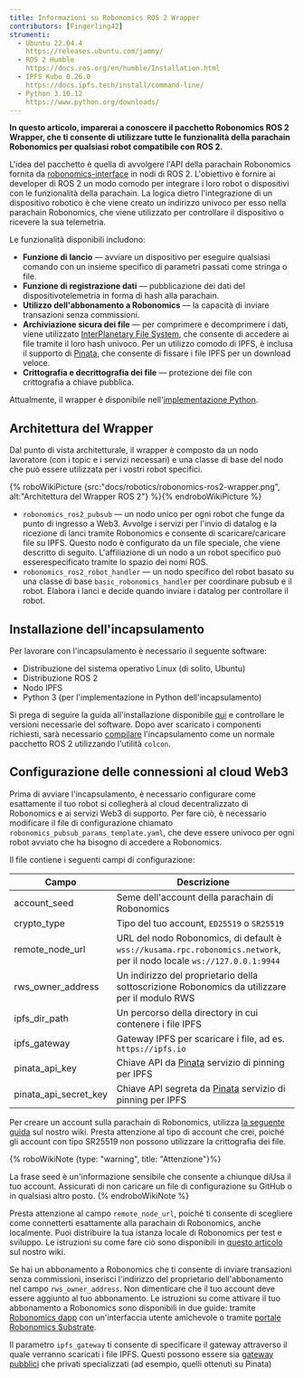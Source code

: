 ```yaml
---
title: Informazioni su Robonomics ROS 2 Wrapper
contributors: [Fingerling42]
strumenti:   
  - Ubuntu 22.04.4
    https://releases.ubuntu.com/jammy/
  - ROS 2 Humble
    https://docs.ros.org/en/humble/Installation.html
  - IPFS Kubo 0.26.0
    https://docs.ipfs.tech/install/command-line/
  - Python 3.10.12
    https://www.python.org/downloads/
---
```


**In questo articolo, imparerai a conoscere il pacchetto Robonomics ROS 2 Wrapper, che ti consente di utilizzare tutte le funzionalità della parachain Robonomics per qualsiasi robot compatibile con ROS 2.**

L'idea del pacchetto è quella di avvolgere l'API della parachain Robonomics fornita da [robonomics-interface](https://github.com/airalab/robonomics-interface) in nodi di ROS 2. L'obiettivo è fornire ai developer di ROS 2 un modo comodo per integrare i loro robot o dispositivi con le funzionalità della parachain. La logica dietro l'integrazione di un dispositivo robotico è che viene creato un indirizzo univoco per esso nella parachain Robonomics, che viene utilizzato per controllare il dispositivo o ricevere la sua telemetria.

Le funzionalità disponibili includono:

* **Funzione di lancio** — avviare un dispositivo per eseguire qualsiasi comando con un insieme specifico di parametri passati come stringa o file.
* **Funzione di registrazione dati** — pubblicazione dei dati del dispositivotelemetria in forma di hash alla parachain.
* **Utilizzo dell'abbonamento a Robonomics** — la capacità di inviare transazioni senza commissioni.
* **Archiviazione sicura dei file** — per comprimere e decomprimere i dati, viene utilizzato [InterPlanetary File System](https://ipfs.tech/), che consente di accedere ai file tramite il loro hash univoco. Per un utilizzo comodo di IPFS, è inclusa il supporto di [Pinata](https://www.pinata.cloud/), che consente di fissare i file IPFS per un download veloce.
* **Crittografia e decrittografia dei file** — protezione dei file con crittografia a chiave pubblica.

Attualmente, il wrapper è disponibile nell'[implementazione Python](https://github.com/airalab/robonomics-ros2/).

## Architettura del Wrapper

Dal punto di vista architetturale, il wrapper è composto da un nodo lavoratore (con i topic e i servizi necessari) e una classe di base del nodo che può essere utilizzata per i vostri robot specifici.

{% roboWikiPicture {src:"docs/robotics/robonomics-ros2-wrapper.png", alt:"Architettura del Wrapper ROS 2"} %}{% endroboWikiPicture %}

* `robonomics_ros2_pubsub` — un nodo unico per ogni robot che funge da punto di ingresso a Web3. Avvolge i servizi per l'invio di datalog e la ricezione di lanci tramite Robonomics e consente di scaricare/caricare file su IPFS. Questo nodo è configurato da un file speciale, che viene descritto di seguito. L'affiliazione di un nodo a un robot specifico può esserespecificato tramite lo spazio dei nomi ROS.
* `robonomics_ros2_robot_handler` — un nodo specifico del robot basato su una classe di base `basic_robonomics_handler` per coordinare pubsub e il robot. Elabora i lanci e decide quando inviare i datalog per controllare il robot.

## Installazione dell'incapsulamento

Per lavorare con l'incapsulamento è necessario il seguente software:

* Distribuzione del sistema operativo Linux (di solito, Ubuntu)
* Distribuzione ROS 2
* Nodo IPFS
* Python 3 (per l'implementazione in Python dell'incapsulamento)

Si prega di seguire la guida all'installazione disponibile [qui](https://github.com/airalab/robonomics-ros2/?tab=readme-ov-file#getting-started) e controllare le versioni necessarie del software. Dopo aver scaricato i componenti richiesti, sarà necessario [compilare](https://github.com/airalab/robonomics-ros2/?tab=readme-ov-file#installation-and-building) l'incapsulamento come un normale pacchetto ROS 2 utilizzando l'utilità `colcon`.

## Configurazione delle connessioni al cloud Web3

Prima di avviare l'incapsulamento, è necessario configurare come esattamente il tuo robot si collegherà al cloud decentralizzato di Robonomics e ai servizi Web3 di supporto. Per fare ciò, è necessario modificare il file di configurazione chiamato `robonomics_pubsub_params_template.yaml`, che deve essere univoco per ogni robot avviato che ha bisogno di accedere a Robonomics.

Il file contiene i seguenti campi di configurazione:

| Campo                 | Descrizione                                                                                                |
|-----------------------|------------------------------------------------------------------------------------------------------------|
| account_seed          | Seme dell'account della parachain di Robonomics                                                            |
| crypto_type           | Tipo del tuo account, `ED25519` o `SR25519`                                                               |
| remote_node_url       | URL del nodo Robonomics, di default è `wss://kusama.rpc.robonomics.network`, per il nodo locale `ws://127.0.0.1:9944`|
| rws_owner_address     | Un indirizzo del proprietario della sottoscrizione Robonomics da utilizzare per il modulo RWS             |
| ipfs_dir_path         | Un percorso della directory in cui contenere i file IPFS                                                 |
| ipfs_gateway          | Gateway IPFS per scaricare i file, ad es. `https://ipfs.io`                                               |
| pinata_api_key        | Chiave API da [Pinata](https://www.pinata.cloud/) servizio di pinning per IPFS                           |
| pinata_api_secret_key | Chiave API segreta da [Pinata](https://www.pinata.cloud/) servizio di pinning per IPFS                   |

Per creare un account sulla parachain di Robonomics, utilizza [la seguente guida](https://wiki.robonomics.network/docs/create-account-in-dapp/) sul nostro wiki. Presta attenzione al tipo di account che crei, poiché gli account con tipo SR25519 non possono utilizzare la crittografia dei file.

{% roboWikiNote {type: "warning", title: "Attenzione"}%}

  La frase seed è un'informazione sensibile che consente a chiunque diUsa il tuo account. Assicurati di non caricare un file di configurazione su GitHub o in qualsiasi altro posto.
{% endroboWikiNote %}

Presta attenzione al campo `remote_node_url`, poiché ti consente di scegliere come connetterti esattamente alla parachain di Robonomics, anche localmente. Puoi distribuire la tua istanza locale di Robonomics per test e sviluppo. Le istruzioni su come fare ciò sono disponibili in [questo articolo](https://wiki.robonomics.network/docs/run-dev-node/) sul nostro wiki.

Se hai un abbonamento a Robonomics che ti consente di inviare transazioni senza commissioni, inserisci l'indirizzo del proprietario dell'abbonamento nel campo `rws_owner_address`. Non dimenticare che il tuo account deve essere aggiunto al tuo abbonamento. Le istruzioni su come attivare il tuo abbonamento a Robonomics sono disponibili in due guide: tramite [Robonomics dapp](https://wiki.robonomics.network/docs/sub-activate/) con un'interfaccia utente amichevole o tramite [portale Robonomics Substrate](https://wiki.robonomics.network/docs/get-subscription/).

Il parametro `ipfs_gateway` ti consente di specificare il gateway attraverso il quale verranno scaricati i file IPFS. Questi possono essere sia [gateway pubblici](https://ipfs.github.io/public-gateway-checker/) che privati specializzati (ad esempio, quelli ottenuti su Pinata)